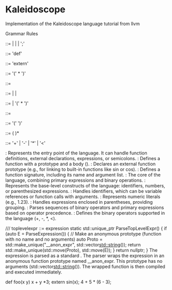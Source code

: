 # Kaleidoscope
Implementation of the Kaleidoscope language tutorial from llvm

Grammar Rules

<top> ::= <definition> 
       | <external> 
       | <expression>
       | ';'

<definition> ::= 'def' <prototype> <expression>

<external> ::= 'extern' <prototype>

<prototype> ::= <identifier> '(' <identifier>* ')'

<expression> ::= <primary> <binoprhs>

<primary> ::= <identifierexpr>
           | <numberexpr>
           | <parenexpr>

<identifierexpr> ::= <identifier>
                  | <identifier> '(' <expression>* ')'

<numberexpr> ::= <number>

<parenexpr> ::= '(' <expression> ')'

<binoprhs> ::= (<binop> <primary>)*

<binop> ::= '+' | '-' | '*' | '<'

<top>:
Represents the entry point of the language. It can handle function definitions, external declarations, expressions, or semicolons.
<definition>:
Defines a function with a prototype and a body (<expression>).
<external>:
Declares an external function prototype (e.g., for linking to built-in functions like sin or cos).
<prototype>:
Defines a function signature, including its name and argument list.
<expression>:
The core of the language, combining primary expressions and binary operations.
<primary>:
Represents the base-level constructs of the language: identifiers, numbers, or parenthesized expressions.
<identifierexpr>:
Handles identifiers, which can be variable references or function calls with arguments.
<numberexpr>:
Represents numeric literals (e.g., 1.23).
<parenexpr>:
Handles expressions enclosed in parentheses, providing grouping.
<binoprhs>:
Parses sequences of binary operators and primary expressions based on operator precedence.
<binop>:
Defines the binary operators supported in the language (+, -, *, <).

/// toplevelexpr ::= expression
static std::unique_ptr<FunctionAST> ParseTopLevelExpr() {
  if (auto E = ParseExpression()) {
    // Make an anonymous prototype (function with no name and no arguments)
    auto Proto = std::make_unique<PrototypeAST>("__anon_expr", std::vector<std::string>());
    return std::make_unique<FunctionAST>(std::move(Proto), std::move(E));
  }
  return nullptr;
}
The expression is parsed as a standard <expression>.
The parser wraps the expression in an anonymous function prototype named __anon_expr.
This prototype has no arguments (std::vector<std::string>()).
The wrapped function is then compiled and executed immediately.

def foo(x y) x + y *3;
extern sin(x);
4 + 5 * (6 - 3);

